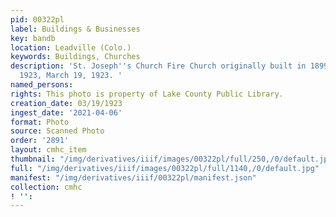 ```yaml
---
pid: 00322pl
label: Buildings & Businesses
key: bandb
location: Leadville (Colo.)
keywords: Buildings, Churches
description: 'St. Joseph''s Church Fire Church originally built in 1899 and rebuilt
  1923, March 19, 1923. '
named_persons: 
rights: This photo is property of Lake County Public Library.
creation_date: 03/19/1923
ingest_date: '2021-04-06'
format: Photo
source: Scanned Photo
order: '2891'
layout: cmhc_item
thumbnail: "/img/derivatives/iiif/images/00322pl/full/250,/0/default.jpg"
full: "/img/derivatives/iiif/images/00322pl/full/1140,/0/default.jpg"
manifest: "/img/derivatives/iiif/00322pl/manifest.json"
collection: cmhc
! '': 
---
```

